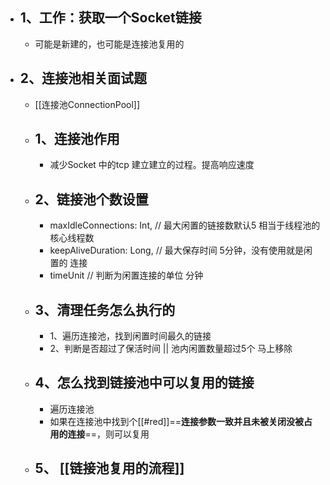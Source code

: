 - ## 1、工作：获取一个Socket链接
	- 可能是新建的，也可能是连接池复用的
- ## 2、连接池相关面试题
	- [[连接池ConnectionPool]]
	- ## 1、连接池作用
		- 减少Socket 中的tcp 建立建立的过程。提高响应速度
	- ## 2、链接池个数设置
		- maxIdleConnections: Int,  // 最大闲置的链接数默认5  相当于线程池的核心线程数
		- keepAliveDuration: Long,  // 最大保存时间 5分钟，没有使用就是闲置的 连接
		- timeUnit // 判断为闲置连接的单位  分钟
	- ## 3、清理任务怎么执行的
		- 1、遍历连接池，找到闲置时间最久的链接
		- 2、判断是否超过了保活时间 || 池内闲置数量超过5个 马上移除
	- ## 4、怎么找到链接池中可以复用的链接
		- 遍历连接池
		- 如果在连接池中找到个[[#red]]==**连接参数一致并且未被关闭没被占用的连接**==，则可以复用
	- ## 5、 [[链接池复用的流程]]